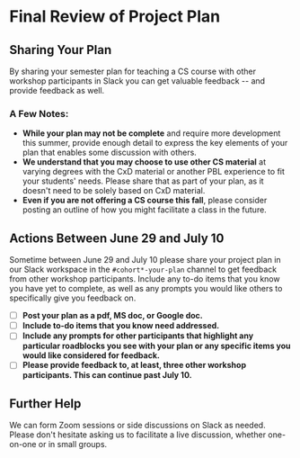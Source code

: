 # Final Review of Project Plan

## Sharing Your Plan

By sharing your semester plan for teaching a CS course with other workshop participants in Slack you can get valuable feedback -- and provide feedback as well. 

### A Few Notes:

* **While your plan may not be complete** and require more development this summer, provide enough detail to express the key elements of your plan that enables some discussion with others.
* **We understand that you may choose to use other CS material** at varying degrees with the CxD material or another PBL experience to fit your students' needs. Please share that as part of your plan, as it doesn't need to be solely based on CxD material.
* **Even if you are not offering a CS course this fall**, please consider posting an outline of how you might facilitate a class in the future.

## Actions Between June 29 and July 10

Sometime between June 29 and July 10 please share your project plan in our Slack workspace in the `#cohort*-your-plan` channel to get feedback from other workshop participants. Include any to-do items that you know you have yet to complete, as well as any prompts you would like others to specifically give you feedback on.

* [ ] **Post your plan as a pdf, MS doc, or Google doc.**
* [ ] **Include to-do items that you know need addressed.**
* [ ] **Include any prompts for other participants that highlight any particular roadblocks you see with your plan or any specific items you would like considered for feedback.**
* [ ] **Please provide feedback to, at least, three other workshop participants. This can continue past July 10.**

## Further Help

We can form Zoom sessions or side discussions on Slack as needed. Please don't hesitate asking us to facilitate a live discussion, whether one-on-one or in small groups.

